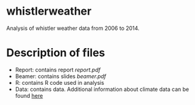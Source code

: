 # whistlerweather
Analysis of whistler weather data from 2006 to 2014.

# Description of files

* Report: contains report *report.pdf*
* Beamer: contains slides *beamer.pdf*
* R: contains R code used in analysis
* Data: contains data. Additional information about climate data can be found [here](http://climate.weather.gc.ca/)
